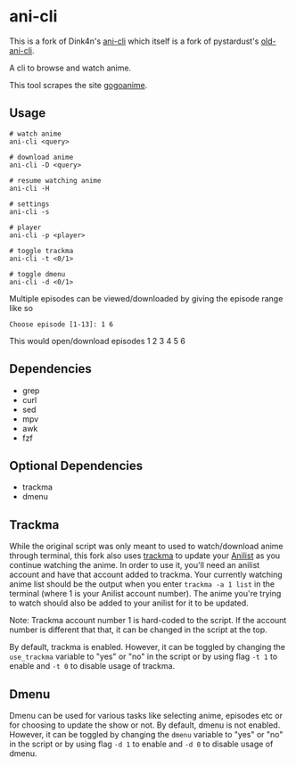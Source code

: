 # ani-cli

This is a fork of Dink4n's [ani-cli](https://github.com/Dink4n/ani-cli) which itself is a fork of pystardust's [old-ani-cli](https://github.com/pystardust/ani-cli/tree/old-ani-cli).

A cli to browse and watch anime.

This tool scrapes the site [gogoanime](https://gogoanime.vc).

## Usage

	# watch anime
	ani-cli <query>

	# download anime
	ani-cli -D <query>

	# resume watching anime
	ani-cli -H

	# settings
	ani-cli -s

	# player
	ani-cli -p <player>

	# toggle trackma
	ani-cli -t <0/1>

	# toggle dmenu
	ani-cli -d <0/1>

Multiple episodes can be viewed/downloaded by giving the episode range like so

	Choose episode [1-13]: 1 6

This would open/download episodes 1 2 3 4 5 6

## Dependencies

* grep
* curl
* sed
* mpv
* awk
* fzf

## Optional Dependencies

* trackma
* dmenu

## Trackma

While the original script was only meant to used to watch/download anime through terminal, this fork also uses [trackma](https://github.com/z411/trackma) to update your [Anilist](https://anilist.co/) as you continue watching the anime. In order to use it, you'll need an anilist account and have that account added to trackma. Your currently watching anime list should be the output when you enter `trackma -a 1 list` in the terminal (where 1 is your Anilist account number). The anime you're trying to watch should also be added to your anilist for it to be updated.

Note: Trackma account number 1 is hard-coded to the script. If the account number is different that that, it can be changed in the script at the top.

By default, trackma is enabled. However, it can be toggled by changing the `use_trackma` variable to "yes" or "no" in the script or by using flag `-t 1` to enable and `-t 0` to disable usage of trackma.

## Dmenu

Dmenu can be used for various tasks like selecting anime, episodes etc or for choosing to update the show or not. By default, dmenu is not enabled. However, it can be toggled by changing the `dmenu` variable to "yes" or "no" in the script or by using flag `-d 1` to enable and `-d 0` to disable usage of dmenu.
